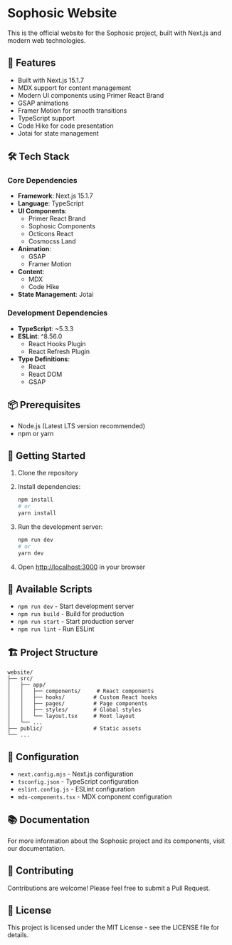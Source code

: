 # Sophosic Website

This is the official website for the Sophosic project, built with Next.js and modern web technologies.

## 🚀 Features

- Built with Next.js 15.1.7
- MDX support for content management
- Modern UI components using Primer React Brand
- GSAP animations
- Framer Motion for smooth transitions
- TypeScript support
- Code Hike for code presentation
- Jotai for state management

## 🛠️ Tech Stack

### Core Dependencies
- **Framework**: Next.js 15.1.7
- **Language**: TypeScript
- **UI Components**: 
  - Primer React Brand
  - Sophosic Components
  - Octicons React
  - Cosmocss Land
- **Animation**: 
  - GSAP
  - Framer Motion
- **Content**: 
  - MDX
  - Code Hike
- **State Management**: Jotai

### Development Dependencies
- **TypeScript**: ~5.3.3
- **ESLint**: ^8.56.0
  - React Hooks Plugin
  - React Refresh Plugin
- **Type Definitions**:
  - React
  - React DOM
  - GSAP

## 📦 Prerequisites

- Node.js (Latest LTS version recommended)
- npm or yarn

## 🚀 Getting Started

1. Clone the repository
2. Install dependencies:
   ```bash
   npm install
   # or
   yarn install
   ```

3. Run the development server:
   ```bash
   npm run dev
   # or
   yarn dev
   ```

4. Open [http://localhost:3000](http://localhost:3000) in your browser

## 📝 Available Scripts

- `npm run dev` - Start development server
- `npm run build` - Build for production
- `npm run start` - Start production server
- `npm run lint` - Run ESLint

## 🏗️ Project Structure

```
website/
├── src/
│   ├── app/
│   │   ├── components/     # React components
│   │   ├── hooks/         # Custom React hooks
│   │   ├── pages/         # Page components
│   │   ├── styles/        # Global styles
│   │   └── layout.tsx     # Root layout
│   └── ...
├── public/                # Static assets
└── ...
```

## 🔧 Configuration

- `next.config.mjs` - Next.js configuration
- `tsconfig.json` - TypeScript configuration
- `eslint.config.js` - ESLint configuration
- `mdx-components.tsx` - MDX component configuration

## 📚 Documentation

For more information about the Sophosic project and its components, visit our documentation.

## 🤝 Contributing

Contributions are welcome! Please feel free to submit a Pull Request.

## 📄 License

This project is licensed under the MIT License - see the LICENSE file for details.
